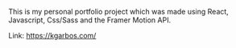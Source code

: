 This is my personal portfolio project which was made using React, Javascript, Css/Sass and the Framer Motion API.

Link: https://kgarbos.com/
